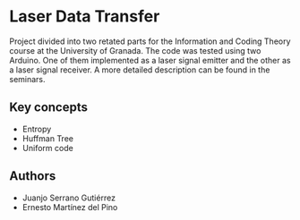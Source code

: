 # Laser Data Transfer

Project divided into two retated parts for the Information and Coding Theory course at the University of Granada. The code was tested using two Arduino. One of them implemented as a laser signal emitter and the other as a laser signal receiver. A more detailed description can be found in the seminars.

## Key concepts

* Entropy
* Huffman Tree
* Uniform code

## Authors

* Juanjo Serrano Gutiérrez
* Ernesto Martínez del Pino
